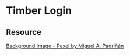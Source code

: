 # Timber Login


## Resource
[Background Image - Pexel by Miguel Á. Padriñán](https://www.pexels.com/photo/brown-wooden-surface-230515/)